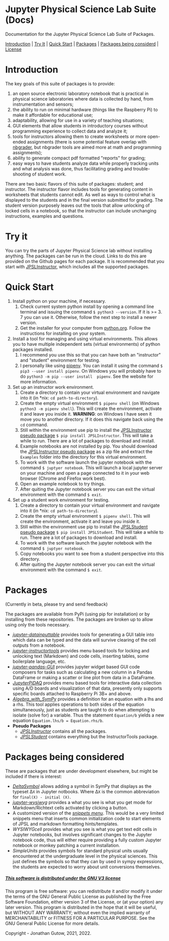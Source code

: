 # Jupyter Physical Science Lab Suite (Docs)
Documentation for the Jupyter Physical Science Lab Suite of Packages.

[Introduction](#introduction) | [Try It](#try-it) | [Quick
Start](#quick-start) | 
[Packages](#packages) | [Packages being 
considerd](#packages-being-considered) | 
[License](#this-software-is-distributed-under-the-gnu-v3-licensehttpsgnuorglicenses)

# Introduction

The key goals of this suite of packages is to provide:

1. an open source electronic laboratory notebook that is practical in physical
   science laboratories where data is collected by hand, from instrumentation
   and sensors;
2. the ability to run on minimal hardware (things like the Raspberry Pi) to
   make it affordable for educational use;
3. adaptability, allowing for use in a variety of teaching situations;
4. GUI elements that allow students in introductory courses without programming
   experience to collect data and analyze it;
5. tools for instructors allowing them to create worksheets or more open-ended
   assignments (there is some potential feature overlap
   with [nbgrader](https://github.com/jupyter/nbgrader), but nbgrader tools are
   aimed more at math and programming assignments);
6. ability to generate compact pdf formatted "reports" for grading;
7. easy ways to have students analyze data while properly tracking units and
   what analysis was done, thus facilitating grading and trouble-shooting of
   student work.

There are two basic flavors of this suite of packages: student; and instructor.
The instructor flavor includes tools for generating content in worksheets that
students cannot edit. As well as ways to control what is displayed to the 
students and in the final version submitted for grading. The student version 
purposely leaves out the tools that
allow unlocking of locked cells in a notebook, so that the instructor can
include unchanging instructions, examples and questions.

# Try it

You can try the parts of Jupyter Physical Science lab without installing 
anything. The packages can be run in the cloud. Links to do this are 
provided on the Github pages for each package. It is recommended that you 
start with [JPSLInstructor](https://github.com/JupyterPhysSciLab/JPSLInstructor),
which includes all the supported packages.

# Quick Start

1. Install python on your machine, if necessary.
    1. Check current system python install by opening a command line 
       terminal and issuing the command `$ python3 --version`. If it is >= 3.
       7 you can use it. Otherwise, follow the next step to install a 
       newer version.
    2. Get the installer for your computer from [python.org](https://python.org).
   Follow the instructions for installing on your system.
2. Install a tool for managing and using virtual environments. This 
   allows you to have multiple independent sets (virtual environments)
   of python packages installed.
   1. I recommend you use this so that you can have both an "instructor"
   and "student" environment for testing.
   2. I personally like using [pipenv](https://pipenv.pypa.io/en/latest/).
   You can install it using the command `$ pip3 --user install pipenv`. On 
      Windows you will probably have to do `python3 -m pip --user install 
      pipenv`.
   See the website for more information.
3. Set up an instructor work environment.
   1. Create a directory to contain your virtual environment and navigate 
      into it (in *nix: `cd path-to-directory`).
   2. Create the empty virtual environment `$ pipenv shell` (on Windows 
      `python3 -m pipenv shell`). This will
       create the environment, activate it and leave you inside it. 
      **WARNING**: 
      on Windows I have seen it move you to another directory. If it does 
      this navigate back using the `cd` command. 
   3. Still within the environment use pip to install the [JPSLInstructor 
      pseudo package](https://github.com/JupyterPhysSciLab/JPSLInstructor)
   `$ pip install JPSLInstructor`. This will take a while 
      to run. There are a lot of packages to download and install.
   4. Example notebooks are not installed by pip. You should download the 
      [JPSLInstructor pseudo package](https://github.com/JupyterPhysSciLab/JPSLInstructor)
   as a zip file and extract the `Examples` folder into the directory for this
   virtual environment.
   5. To work with the software launch the jupyter notebook with the 
      command `$ juptyer notebook`. This will launch a local jupyter server 
      on your machine and open a page connected to it in your web browser 
      (Chrome and Firefox work best).
   6. Open an example notebook to try things.
   7. After quiting the Jupyter notebook server you can exit the virtual 
      environment with the command `$ exit`.
4. Set up a student work environment for testing.
   1. Create a directory to contain your virtual environment and navigate 
         into it (in *nix: `cd path-to-directory`).
   2. Create the empty virtual environment `$ pipenv shell`. This will
       create the environment, activate it and leave you inside it. 
   3. Still within the environment use pip to install the [JPSLStudent 
      pseudo package](https://github.com/JupyterPhysSciLab/JPSLStudent)
   `$ pip install JPSLStudent`. This will take a while 
      to run. There are a lot of packages to download and install.
   4. To work with the software launch the jupyter notebook with the 
      command `$ juptyer notebook`.
   5. Copy notebooks you want to see from a student perspective into this 
      directory.
   6. After quiting the Jupyter notebook server you can exit the virtual 
      environment with the command `$ exit`.

# Packages
(Currently in beta, please try and send feedback)

The packages are available from PyPi (using pip for installation) or by
installing from these repositories. The packages are broken up to allow using
only the tools necessary.

* [*jupyter-datainputtable*](https://github.com/JupyterPhysSciLab/jupyter-datainputtable)
  provides tools for generating a GUI table into which data can be typed and
  the data will survive clearing of the cell outputs from a notebook.
* [*jupyter-instructortools*](https://github.com/JupyterPhysSciLab/jupyter-instructortools)
  provides menu based tools for locking and unlocking text (Markdown) and code
  cells, inserting tables, some boilerplate language, etc.
* [*jupyter-pandas-GUI*](https://jupyterphysscilab.github.io/jupyter_Pandas_GUI/)
  provides jupyter widget based GUI code composers for tasks such as 
  calculating a new column in a Pandas DataFrame or making a scatter or line 
  plot from data in a DataFrame.
* [*JupyterPiDAQ*](https://jupyterphysscilab.github.io/JupyterPiDAQ/) provides
  menu based tools for interactive data collection using A/D boards and
  visualization of that data, presently only supports specific boards attached
  to Raspberry Pi 3B+ and above.
* *[Algebra_with_SymPy](https://gutow.github.io/Algebra_with_Sympy/)* provides
  a definition for an equation with a lhs and a rhs. This tool applies
  operations to both sides of the equation simultaneously, just as students are
  taught to do when attempting to isolate (solve for) a variable. Thus the
  statement `Equation/b` yields a new
  equation `Equation.lhs/b = Equation.rhs/b`.
* **Pseudo Packages**
    * [*JPSLInstructor*](https://github.com/JupyterPhysSciLab/JPSLInstructor) 
      contains all the packages.
    * [*JPSLStudent*](https://github.com/JupyterPhysSciLab/JPSLStudent) 
      contains everything but the InstructorTools package.
# Packages being considered
These are packages that are under development elsewhere, but might be included
if there is interest:

* [*DeltaSymbol*](https://github.com/gutow/DeltaSymbol) allows adding a symbol
  in SymPy that displays as the typeset &Delta;`X` in Jupyter notbooks. Where
  &Delta;`X` is the common abbreviation for `final(X) - initial (X)`.
* [*jupyter-wysiwyg*](https://github.com/genepattern/jupyter-wysiwyg) provides
  a what you see is what you get mode for Markdown/Richtext cells activated by
  clicking a button.
* A customized version of the [*snippets menu*](https://github.com/moble/jupyter_boilerplate).
  This would be a very limited snippets menu that inserts common initialization
  code to start elements of JPSL and markdown formatting hints/templates.
* *WYSIWYGcell* provides what you see is what you get text edit cells in
  Jupyter notebooks, but involves significant changes to the Jupyter notebook
  code, thus will either require providing a fully custom Jupyter notebook or
  monkey patching a current installation.
* *SimpleUnits* provides symbols for standard physical units usually
  encountered at the undergraduate level in the physical sciences. This just
  defines the symbols so that they can by used in sympy expressions, the
  students are expected to worry about unit conversions themselves.

##### [This software is distributed under the GNU V3 license](https://gnu.org/licenses)
This program is free software: you can redistribute it and/or modify
    it under the terms of the GNU General Public License as published by
    the Free Software Foundation, either version 3 of the License, or
    (at your option) any later version.
    This program is distributed in the hope that it will be useful,
    but WITHOUT ANY WARRANTY; without even the implied warranty of
    MERCHANTABILITY or FITNESS FOR A PARTICULAR PURPOSE.  See the
    GNU General Public License for more details.

Copyright - Jonathan Gutow, 2021, 2022.
